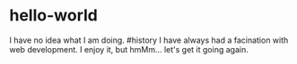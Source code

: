 # hello-world
I have no idea what I am doing.  #history
I have always had a facination with web development.  I enjoy it, but hmMm... let's get it going again.

